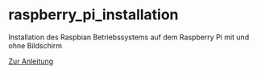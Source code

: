 raspberry_pi_installation
=========================

Installation des Raspbian Betriebssystems auf dem Raspberry Pi mit und ohne Bildschirm

[Zur Anleitung](./anleitung#raspberry-pi-installation-unter-windows)


